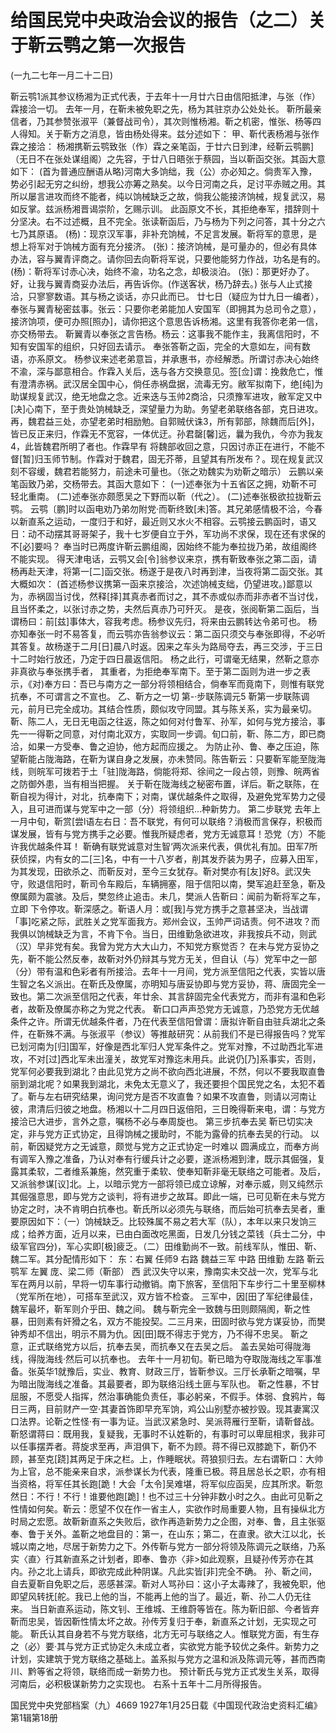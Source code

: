 # 给国民党中央政治会议的报告（之二）关于靳云鹗之第一次报告
(一九二七年一月二十二日)

靳云鹗1派其参议杨湘为正式代表，于去年十一月廿六日由信阳抵津，与张（作）霖接洽一切。
去年一月，在靳未被免职之先，杨为其驻京办公处处长。
靳所最亲信者，乃其参赞张淑平（兼督战司令），其次则惟杨湘。靳之机密，惟张、杨等四人得知。关于靳方之消息，皆由杨处得来。兹分述如下：
甲、靳代表杨湘与张作霖之接洽：
杨湘携靳云鹗致张（作）霖之亲笔函，于廿六日到津，经靳云鹗鹏]（无日不在张处谋组阁）之先容，于廿八日晤张于蔡园，当以靳函交张。其函大意如下：
(首为普通应酬语从略)河南大多饷绌，我（公）亦必知之。倘贵军入豫，势必引起无穷之纠纷，想我公亦筹之熟矣。以今日河南之兵，足讨平赤贼之用。其所以屡言进攻而终不能者，纯以饷械缺乏之故，倘我公能接济饷械，规复武汉，易如反掌。兹派杨湘晋谒崇阶，乞赐示训。
此函原文不长，其拒绝奉军，措辞则十分坚决。右不过述概，且不完全。张读靳函后，乃与杨为下列之问答，其十分之六七乃其原语。
(杨)：现京汉军事，非补充饷械，不足言发展。靳将军的意思，是想上将军对于饷械方面有充分接济。
(张)：接济饷械，是可量办的，但必有具体办法，容与翼青评商之。请你回去向靳将军说，只要他能努力作战，功名是有的。
(杨)：靳将军讨赤心决，始终不渝，功名之念，却极淡泊。
(张)：那更好办了。好，让我与翼青商妥办法后，再告诉你。(作送客状，杨乃辞去。)
张与人止式接洽，只寥寥数语。其与杨之谈话，亦只此而已。
廿七日（疑应为廿九日一编者），奉张与翼青秘密兹事。张云：只要你老弟能加人安国军（即拥其为总司令之意），接济饷项，便可办照[照办]，请你把这个意思告诉杨湘。这里有我答你老弟一信，亦交杨带去。
靳翼青以奉张之言告杨。杨云：这事我不能作主，我离信阳时，不知有安国军的组织，只好回去请示。
奉张答靳之函，完全的大意如左，间有数语，亦系原文。
杨参议来述老弟意旨，并承惠书，亦经解悉。所谓讨赤决心始终不渝，深与鄙意相合。作霖入关后，迭与各方交换意见。签[佥]谓：挽救危亡，惟有澄清赤祸。武汉居全国中心，倘任赤祸盘据，流毒无穷。敝军拟南下，绝[纯]为助谋规复武汉，绝无地盘之念。近来迭与玉帅2商洽，只须豫军进攻，敝军定又中[决]心南下，至于贵处饷械缺乏，深望量力为助。务望老弟联络各部，克日进攻。再，魏君益三处，亦望老弟时相励勉。自郭贼伏诛3，所有郭部，除魏而后[外]，皆已反正来归，作霖无不宽容，一体优迂。孙君罄[馨]远，曩为我仇，今亦为我友4，此皆魏君所明了者也。作霖早有
将魏部收回之意，只因讨赤正在进行，不能不督[暂]归玉师节制。作霖对于魏君，固无芥蒂，且望其有所发布？。现在规复武汉刻不容缓，魏君若能努力，前途未可量也。（张之劝魏实为劝靳之暗示）
云鹏以亲笔函致乃弟，交杨带去。其函大意如下：
(一)述奉张为十五省区之拥，劝靳不可轻北重南。
(二)述奉张亦颇愿吴之下野而以靳（代之）。
(二)述奉张极欲拉拢靳云鹗。
云鹗〔鹏]时以函电劝乃弟勿附党·而靳终致[未]答。其兄弟感情极不洽，今春以新直系之运动，一度归于和好，最近则又水火不相容。云鹗接云鹏函时，语又日：动不动摆其哥哥架子，我十七岁便自立于外，军功尚不求保，现在还有求保的不[必]要吗？
奉当时已两度许靳云鹏组阁，因始终不能为奉拉拢乃弟，故组阁终不能实现。
得天津电话，云鹗又会[令]翁参议来京，携有靳致奉张之第二函，请杨再赴天津，将第一[二]函交张。杨遂于是夜八时再到津，当夜将第二函交张。其大概如次：
(首述杨参议携第一函来京接洽，次述饷械支绌，仍望进攻。)鄙意以为，赤祸固当讨伐，然释[择]其真赤者而讨之，其不赤或似赤而非赤者不当讨伐，且当怀柔之，以张讨赤之势，夫然后真赤乃可歼灭。
是夜，张阅靳第二函后，当谓杨曰：前[兹]事体大，容我考虑。杨参议先归，将来由云鹏转达令弟可也。
杨亦知奉张一时不易答复，而云鹗亦告翁参议云：第二函只须交与奉张即得，不必听其答复。故杨遂于二月[日]晨八时返。因来之车头为路局夺去，再三交涉，于三日十二时始行放还，乃定于四日晨返信阳。
杨之此行，可谓毫无结果，然靳之意亦非真欲与奉张携手者，
其重者，为拒绝奉军南下。至于第二函则为进一步之表示，《对)奉方曰：吾已与南方之一部分将领相结合，倘奉军而竟南下，则惟有联党抗奉，不可谓言之不宣也。
乙、靳方之一切
第-·步联陈调元5
靳第一步联陈调元，前月已完全成功。其结合性质，颇似攻守同盟。其与陈关系，实为最亲切。靳、陈二人，无日无电函之往返，陈之如何对付鲁军、孙军，如何与党方接洽，事先一一得靳之同意，对付南北双方，实取同一步调。旬口前，靳、陈二方，即已商洽，如果一方受奉、鲁之迫协，他方起而应援之。
为防止孙、鲁、奉之压迫，陈望靳能占陇海路，在靳为谋自身之发展，亦未赞同。陈告靳云：只要靳军能至陇海线，则皖军可拨若于土「驻]陇海路，倘能将郑、徐间之一段占领，则豫、皖两省之防御外患，当有相当把握。
关于靳在陇海线之秘密布置，详后。靳之联陈，在靳自视为得计，对北，抗奉南下；对南，谋优越条件之取得，及避免党军势力之侵入，且可进而谋与党军中之一部（分）将领组织…种新势力。
第二步联党
去年上一月中旬，靳赏[尝l语左右日：吾不联党，有何可以联络？消极而言保存，积极而谋发展，皆有与党方携手之必要。惟我所疑虑者，党方无诚意耳！恐党（方）不能许我优越条件耳！
靳确有联党诚意对生智‘两次派来代表，俱优礼有加。田军7所获侦探，内有女的二[三]名，中有一十八岁者，削其发乔装为男子，应募入田军，为其发现，田欲杀之、而靳反对，至今三女犹存。靳对樊亦有[友]好8。武汉失守，败退信阳时，靳司令车殿后，车辆拥塞，阻于信阳以南，樊军追赶至急，靳及僚属颇为震骇。及后，樊忽终止追击。未几，樊派人告靳曰：闻前为靳将军之车，立即
下令停攻。靳深感之。靳语人月：或[我]与党方携手之意甚坚决，当战谓「事]吃紧之际，武胜关之党军面我方。郑州会议，玉帅严词诘责。何不进攻？而我俱以饷械缺乏为言，不肯下令。当日，田维勤急欲进攻，非我按兵不动，则武（汉）早非党有矣。我曾为党方大大山力，不知党方察觉否？
在未与党方妥协之先，靳不能公然反奉，故靳对外仍辩其与党方无关，但自认（与）党军中之一部（分）带有温和色彩者有所接洽。去年十一月间，党方派至信阳之代表，实皆以唐生智之名义派出。在靳氏及僚属，亦明知与唐妥协即与党方妥协，蒋、唐固完全一致也。第二次派至信阳之代表，年廿余、其言辞固完全代表党方，而非有温和色彩者，故靳及僚属亦称之为党之代表。
靳口口声声恐党方无诚意，乃恐党方无优越条件之许。所谓无优越条件者，乃在代表至信阳曾谓：唐拟许靳自由驻兵湖北之条件，在靳殊不满。与张淑平（参议）等推敲研究：从前我们不是已得报告吗？党军已划河南为[归]国军，好像是西北军归人党军条件之。党军对豫，不过助西北军进攻，不对[过]西北军未出潼关，故党军对豫迄未用兵。此说仍[乃]系事实，否则，党军何必要我到湖北？由此见党方之尚不欲向西北进展，不然，何以不要我取直鲁丽到湖北呢？如果我到湖北，未免太无意义了，我还要担个国民党之名，太犯不着了。靳与左右研究结果，询问党方是否不攻直鲁？如果不攻直鲁，则请以河南让彼，肃清后归彼之地盘。杨湘以十二月四日返倍阳，三日晚得靳来电，谓：与党方接洽已大进步，言外之意，嘱杨不必与奉周旋也。
第三步抗奉去吴
靳已切实决定，非与党方正式协定，且得饷械之援助时，不能为露骨的抗奉去吴的行动。
以前，靳因疑党方之无诚意，颇觉与党方之正式协定一时难以
圆满成立，而奉方尚有调军入豫之准备，乃认对奉有行缓兵计之必要，遂派杨湘到津，既示其倔强，复露其柔软，二者维系兼施，然究重于柔软、使奉知靳非毫无联络之可能者。及后，又派翁参谋[议]北。上，以暗示党方一部将领已成立谅解，对奉示威，则又纯然示其倔强意思，即与党方之谈判，将有进步之故耳。即此一端，已可见靳在未与党方协定之时，决不肯明白抗奉也。靳氏所以必须先与联络，而后始可抗奉去吴者，重要原因如下：（一）饷械缺乏。比较殊属不易之若大军（队），本年以来只发饷三成；给养方面，近月以来，已由白面改吃黑面，日发几分钱之菜钱（兵士二分，中级军官四分)，军心实即[极]疲乏。（二）田维勤尚不一致。前线军队，惟田、靳、魏二军。其分配情形如下：
东：右翼  任师9
右路  魏益三军
中路  田维勤
左路  靳云鹗军
左翼  庞、梁二师（靳部）
西
武汉失守以来，豫南实未交战一次，党军与北军在两月以前，早将一切车事行动撤销。南下旅客，至信阳下车步行二十里至柳林（党军所在地），可搭车至武汉，双方皆不检查。
三军中，因[田了军纪律最佳，魏军最坏，靳军则介乎田、魏之间。
魏与靳完全一致魏与田则颇隔阂，靳之性暴，田则素有奸猾之名，双方不能投契。二三月来，田固时欲与党方谋妥协，而樊钟秀却不信出，明示不屑为仇。因[田]既不得志于党方，乃不得不忠吴。
靳之意，正式联络党方以后，抗奉去吴，而抗奉又在去吴之后。
盖去吴始可得陇海线，得陇海线·然后可以抗奉也。
去年十一月初旬。靳已暗为夺取陇海线之军事准备。张英华1就豫后，实业、教育、财政三厅，皆靳参议。三厅长承靳之暗嘱，早为暗出陇海线之准备。其最要者，即为联络沿线土匪与军队也。
靳之性暴，不甘屈服，不愿受人指挥，然治事确能负责任，事必躬亲，不假手。体弱、食鸦片，每日三两，目前财产一空·其妻首饰即早充军饷，鸡公山别墅亦被抄毁。现其妻寓汉口法界。论靳之性怪·有一事为证。当武汉紧急时、吴派蒋雁行至靳，请靳督战。靳怒谓蒋曰：既用我，复疑我，无事时不认姓靳的，有事时可以卑屈相求，我非可以任事摆弄者。蒋旋求至再，声泪俱下，靳不为顾。蒋不得已双膝跪下，靳仍不顾，甚至克[跷]其两足于床之栏。上，作睡眠状。蒋狼狈归去。左右谓靳口：大帅为上官，总不能亲来自求，派参谋长为代表，隆重已极。蒋且居总长之职，亦有相当资格，将军任其长跑[跪！大会「太令]吴难堪，将军似应函吴，应其所求。靳忽然日：不行！不行！谁要他跑[跪]！也不过三十分钟非数小时之久。由此可见靳之性情如何矣。靳云：愿望不仅在作一省主人，实欲作时局重要人物，且有操纵北方时局之宏愿。故靳新直系之失败后，欲作再造新势力之企图，对奉、鲁，且主张驱奉、鲁于关外。盖靳之地盘目的：第一，在山东；第二，在直隶。欲大江以北，长城以南之地，尽居于新势力之下。外传靳与党方一部分将领及陈调元之联络，乃系实〈直〉行其新直系之计划者，即奉、鲁亦〈非>如此观察，且疑孙传芳亦在其内。孙之北上请兵，即欲完成此种阴谋。凡此实皆[非]完全不确。
孙、靳之间，自去夏靳自免职之后，恶感甚深。靳对人骂孙曰：这小子太毒辣了，我被免职，他即望风转抚[舵。我已上他的当，不能再上他的当了。最近，靳、孙二人仍无往来。
当日新直系运动，陈文钊、王维城、王维蔚等皆在。陈为靳旧部、今者皆弃靳而忠吴，皆因靳性情太坏之故。孙传芳复归于奉，新直系之计划，无实现之可能。
靳氏认其自身若不与党方联络，北方无可与联络之人。惟联党方面，有生存之（必）要·其与党方正式协定久未成立者，实欲党方能予较优之条件。新势力之计划，实建筑于党方联络之基础上。盖系拟与党方之温和派及陈调元等，甚而西南川、黔等省之将领，联络而成一新势力也。
预计靳氏与党方正式发生关系，取得河南后，必积极谋新势力之实现也。
右系十五年十二月所得报告。

国民党中央党部档案（九）4669
1927年1月25日载《中国现代政治史资料汇编》第1辑第18册

